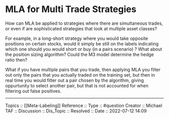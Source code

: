 # MLA for Multi Trade Strategies

How can MLA be applied to strategies where there are simultaneous trades, or even if are sophisticated strategies that look at multiple asset classes? 

For example, in a long-short strategy where you would take opposite positions on certain stocks, would it simply be still on the labels indicating which one should you would short or buy (in a pairs scenario) ? What about the position sizing algorithm? Could the M3 model determine the hedge ratio then? 

What if you have multiple pairs that you trade, then applying MLA you filter out only the pairs that you actually traded on the training set, but then in real time you would filter out a pair chosen by the algorithm, giving oppurtunity to select another pair, but that is not accounted for when filtering out false positives. 

---
Topics :: [[Meta-Labeling]]
Reference ::
Type :: #question
Creator :: Michael
TAF ::
Discussion ::
Dis_Topic :: 
Resolved ::
Date :: 2022-07-12 14:09
